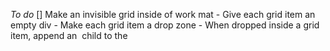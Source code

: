 *To do*
[] Make an invisible grid inside of work mat
    - Give each grid item an empty div
    - Make each grid item a drop zone
    - When dropped inside a grid item, append an <img> child to the <div>
